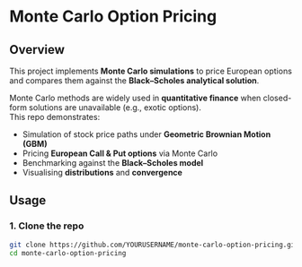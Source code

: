 # Monte Carlo Option Pricing

##  Overview
This project implements **Monte Carlo simulations** to price European options and compares them against the **Black–Scholes analytical solution**.  

Monte Carlo methods are widely used in **quantitative finance** when closed-form solutions are unavailable (e.g., exotic options).  
This repo demonstrates:
- Simulation of stock price paths under **Geometric Brownian Motion (GBM)**
- Pricing **European Call & Put options** via Monte Carlo
- Benchmarking against the **Black–Scholes model**
- Visualising **distributions** and **convergence**

##  Usage

### 1. Clone the repo
```bash
git clone https://github.com/YOURUSERNAME/monte-carlo-option-pricing.git
cd monte-carlo-option-pricing
